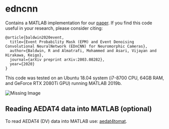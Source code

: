 # edncnn
Contains a MATLAB implementation for our [paper](https://arxiv.org/abs/2003.08282).  If you find this code useful in your research, please consider citing:

    @article{baldwin2020event,
      title={Event Probability Mask (EPM) and Event Denoising Convolutional NeuralNetwork (EDnCNN) for Neuromorphic Cameras},
      author={Baldwin, R and Almatrafi, Mohammed and Asari, Vijayan and Hirakawa, Keigo},
      journal={arXiv preprint arXiv:2003.08282},
      year={2020}
    }

This code was tested on an Ubuntu 18.04 system (i7-8700 CPU, 64GB RAM, and GeForce RTX 2080Ti GPU) running MATLAB 2019b.

![Missing Image](https://github.com/bald6354/edncnn/blob/master/pics/1156-teaser.gif "Denoised Dataset")

## Reading AEDAT4 data into MATLAB (optional)
To read AEDAT4 (DV) data into MATLAB use: [aedat4tomat](https://github.com/bald6354/aedat4tomat).


